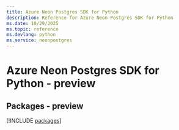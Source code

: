 ```yaml
---
title: Azure Neon Postgres SDK for Python
description: Reference for Azure Neon Postgres SDK for Python
ms.date: 10/29/2025
ms.topic: reference
ms.devlang: python
ms.service: neonpostgres
---
```

# Azure Neon Postgres SDK for Python - preview
## Packages - preview
[!INCLUDE [packages](neon-postgres-index.md)]